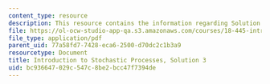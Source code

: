 ```yaml
---
content_type: resource
description: This resource contains the information regarding Solution 3.
file: https://ol-ocw-studio-app-qa.s3.amazonaws.com/courses/18-445-introduction-to-stochastic-processes-spring-2015/bc936647029c547c8be2bcc47f7394de_MIT18_445S15_homework3_sol.pdf
file_type: application/pdf
parent_uid: 77a58fd7-7428-eca6-2500-d70dc2c1b3a9
resourcetype: Document
title: Introduction to Stochastic Processes, Solution 3
uid: bc936647-029c-547c-8be2-bcc47f7394de
---
```

